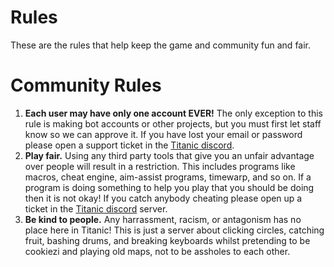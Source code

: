 # Rules

These are the rules that help keep the game and community fun and fair.

# Community Rules

1. **Each user may have only one account EVER!** The only exception to this rule is making bot accounts or other projects, but you must first let staff know so we can approve it. If you have lost your email or password please open a support ticket in the [Titanic discord](https://discord.gg/qryYG2C5nc).
2. **Play fair.** Using any third party tools that give you an unfair advantage over people will result in a restriction. This includes programs like macros, cheat engine, aim-assist programs, timewarp, and so on. If a program is doing something to help you play that you should be doing then it is not okay! If you catch anybody cheating please open up a ticket in the [Titanic discord](https://discord.gg/qryYG2C5nc) server.
3. **Be kind to people.** Any harrassment, racism, or antagonism has no place here in Titanic! This is just a server about clicking circles, catching fruit, bashing drums, and breaking keyboards whilst pretending to be cookiezi and playing old maps, not to be assholes to each other. 
